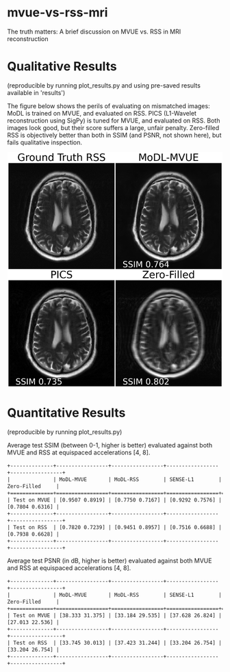 # mvue-vs-rss-mri
The truth matters: A brief discussion on MVUE vs. RSS in MRI reconstruction

# Qualitative Results
(reproducible by running plot_results.py and using pre-saved results available in 'results')

The figure below shows the perils of evaluating on mismatched images: MoDL is trained on MVUE, and evaluated on RSS. PICS (L1-Wavelet reconstruction using SigPy) is tuned for MVUE, and evaluated on RSS. Both images look good, but their score suffers a large, unfair penalty. Zero-filled RSS is objectively better than both in SSIM (and PSNR, not shown here), but fails qualitative inspection.

![Alt text](images/figure1.png?raw=true)

# Quantitative Results
(reproducible by running plot_results.py)

Average test SSIM (between 0-1, higher is better) evaluated against both MVUE and RSS at equispaced accelerations [4, 8].

```
+--------------+-----------------+-----------------+-----------------+-----------------+
|              | MoDL-MVUE       | MoDL-RSS        | SENSE-L1        | Zero-Filled     |
+==============+=================+=================+=================+=================+
| Test on MVUE | [0.9507 0.8919] | [0.7750 0.7167] | [0.9292 0.7576] | [0.7804 0.6316] |
+--------------+-----------------+-----------------+-----------------+-----------------+
| Test on RSS  | [0.7820 0.7239] | [0.9451 0.8957] | [0.7516 0.6688] | [0.7938 0.6628] |
+--------------+-----------------+-----------------+-----------------+-----------------+
```

Average test PSNR (in dB, higher is better) evaluated against both MVUE and RSS at equispaced accelerations [4, 8].

```
+--------------+-----------------+-----------------+-----------------+-----------------+
|              | MoDL-MVUE       | MoDL-RSS        | SENSE-L1        | Zero-Filled     |
+==============+=================+=================+=================+=================+
| Test on MVUE | [38.333 31.375] | [33.184 29.535] | [37.628 26.824] | [27.013 22.536] |
+--------------+-----------------+-----------------+-----------------+-----------------+
| Test on RSS  | [33.745 30.013] | [37.423 31.244] | [33.204 26.754] | [33.204 26.754] |
+--------------+-----------------+-----------------+-----------------+-----------------+
```
